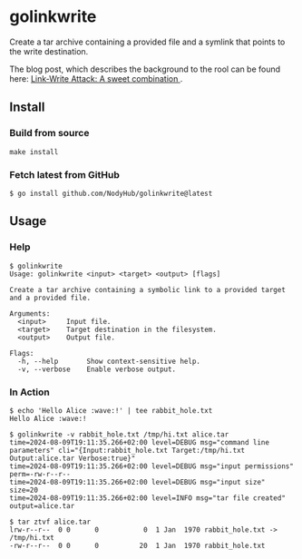 # golinkwrite
Create a tar archive containing a provided file and a symlink that points to the write destination.

The blog post, which describes the background to the rool can be found here: [Link-Write Attack: A sweet combination
](https://blog.nody.cc/posts/link-write-attack/).

## Install

### Build from source

```shell
make install
```

### Fetch latest from GitHub

```shell
$ go install github.com/NodyHub/golinkwrite@latest
```



## Usage

### Help

```shell
$ golinkwrite
Usage: golinkwrite <input> <target> <output> [flags]

Create a tar archive containing a symbolic link to a provided target and a provided file.

Arguments:
  <input>     Input file.
  <target>    Target destination in the filesystem.
  <output>    Output file.

Flags:
  -h, --help       Show context-sensitive help.
  -v, --verbose    Enable verbose output.
```

### In Action

```shell
$ echo 'Hello Alice :wave:!' | tee rabbit_hole.txt
Hello Alice :wave:!

$ golinkwrite -v rabbit_hole.txt /tmp/hi.txt alice.tar
time=2024-08-09T19:11:35.266+02:00 level=DEBUG msg="command line  parameters" cli="{Input:rabbit_hole.txt Target:/tmp/hi.txt Output:alice.tar Verbose:true}"
time=2024-08-09T19:11:35.266+02:00 level=DEBUG msg="input permissions" perm=-rw-r--r--
time=2024-08-09T19:11:35.266+02:00 level=DEBUG msg="input size" size=20
time=2024-08-09T19:11:35.266+02:00 level=INFO msg="tar file created" output=alice.tar

$ tar ztvf alice.tar
lrw-r--r--  0 0      0           0  1 Jan  1970 rabbit_hole.txt -> /tmp/hi.txt
-rw-r--r--  0 0      0          20  1 Jan  1970 rabbit_hole.txt
```
